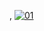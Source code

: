 ,  <a href="https://ibb.co/N6NMDtn"><img src="https://telegra.ph/file/6541780dd8ce59d74ec98.jpg" alt="01" border="0" /></a>                     
